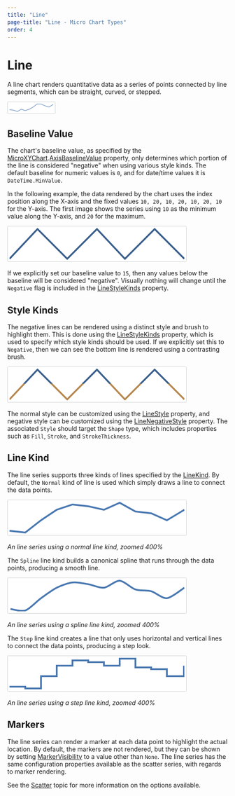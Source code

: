 ```yaml
---
title: "Line"
page-title: "Line - Micro Chart Types"
order: 4
---
```

# Line

A line chart renders quantitative data as a series of points connected by line segments, which can be straight, curved, or stepped.

![Screenshot](../images/micro-line-series.png)

## Baseline Value

The chart's baseline value, as specified by the [MicroXYChart](xref:@ActiproUIRoot.Controls.MicroCharts.MicroXYChart).[AxisBaselineValue](xref:@ActiproUIRoot.Controls.MicroCharts.MicroXYChart.AxisBaselineValue) property, only determines which portion of the line is considered "negative" when using various style kinds.  The default baseline for numeric values is `0`, and for date/time values it is `DateTime.MinValue`.

In the following example, the data rendered by the chart uses the index position along the X-axis and the fixed values `10, 20, 10, 20, 10, 20, 10` for the Y-axis.  The first image shows the series using `10` as the minimum value along the Y-axis, and `20` for the maximum.

![Screenshot](../images/micro-line-series-style1.png)

If we explicitly set our baseline value to `15`, then any values below the baseline will be considered "negative".  Visually nothing will change until the `Negative` flag is included in the [LineStyleKinds](xref:@ActiproUIRoot.Controls.MicroCharts.Primitives.MicroLineSeriesBase.LineStyleKinds) property.

## Style Kinds

The negative lines can be rendered using a distinct style and brush to highlight them.  This is done using the [LineStyleKinds](xref:@ActiproUIRoot.Controls.MicroCharts.Primitives.MicroLineSeriesBase.LineStyleKinds) property, which is used to specify which style kinds should be used.  If we explicitly set this to `Negative`, then we can see the bottom line is rendered using a contrasting brush.

![Screenshot](../images/micro-line-series-style2.png)

The normal style can be customized using the [LineStyle](xref:@ActiproUIRoot.Controls.MicroCharts.Primitives.MicroLineSeriesBase.LineStyle) property, and negative style can be customized using the [LineNegativeStyle](xref:@ActiproUIRoot.Controls.MicroCharts.Primitives.MicroLineSeriesBase.LineNegativeStyle) property.  The associated `Style` should target the `Shape` type, which includes properties such as `Fill`, `Stroke`, and `StrokeThickness`.

## Line Kind

The line series supports three kinds of lines specified by the [LineKind](xref:@ActiproUIRoot.Controls.MicroCharts.Primitives.MicroLineSeriesBase.LineKind).  By default, the `Normal` kind of line is used which simply draws a line to connect the data points.

![Screenshot](../images/micro-line-series-line-kind-normal.png)

*An line series using a normal line kind, zoomed 400%*

The `Spline` line kind builds a canonical spline that runs through the data points, producing a smooth line.

![Screenshot](../images/micro-line-series-line-kind-spline.png)

*An line series using a spline line kind, zoomed 400%*

The `Step` line kind creates a line that only uses horizontal and vertical lines to connect the data points, producing a step look.

![Screenshot](../images/micro-line-series-line-kind-step.png)

*An line series using a step line kind, zoomed 400%*

## Markers

The line series can render a marker at each data point to highlight the actual location.  By default, the markers are not rendered, but they can be shown by setting [MarkerVisibility](xref:@ActiproUIRoot.Controls.MicroCharts.Primitives.MicroLineSeriesBase.MarkerVisibility) to a value other than `None`.  The line series has the same configuration properties available as the scatter series, with regards to marker rendering.

See the [Scatter](scatter.md) topic for more information on the options available.
